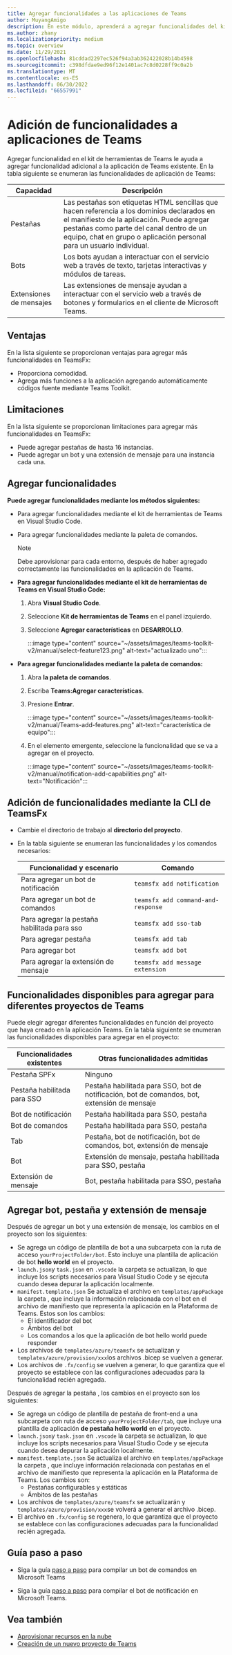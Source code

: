 ```yaml
---
title: Agregar funcionalidades a las aplicaciones de Teams
author: MuyangAmigo
description: En este módulo, aprenderá a agregar funcionalidades del kit de herramientas de Teams, ventajas, limitaciones y funcionalidades.
ms.author: zhany
ms.localizationpriority: medium
ms.topic: overview
ms.date: 11/29/2021
ms.openlocfilehash: 81cddad2297ec526f94a3ab362422028b14b4598
ms.sourcegitcommit: c398dfdae9ed96f12e1401ac7c8d0228ff9c0a2b
ms.translationtype: MT
ms.contentlocale: es-ES
ms.lasthandoff: 06/30/2022
ms.locfileid: "66557991"
---
```

# <a name="add-capabilities-to-teams-apps"></a>Adición de funcionalidades a aplicaciones de Teams

Agregar funcionalidad en el kit de herramientas de Teams le ayuda a agregar funcionalidad adicional a la aplicación de Teams existente. En la tabla siguiente se enumeran las funcionalidades de aplicación de Teams:

|**Capacidad**|**Descripción**|
|--------|-------------|
| Pestañas |  Las pestañas son etiquetas HTML sencillas que hacen referencia a los dominios declarados en el manifiesto de la aplicación. Puede agregar pestañas como parte del canal dentro de un equipo, chat en grupo o aplicación personal para un usuario individual.|
| Bots |  Los bots ayudan a interactuar con el servicio web a través de texto, tarjetas interactivas y módulos de tareas.|
| Extensiones de mensajes | Las extensiones de mensaje ayudan a interactuar con el servicio web a través de botones y formularios en el cliente de Microsoft Teams.|

## <a name="advantages"></a>Ventajas

En la lista siguiente se proporcionan ventajas para agregar más funcionalidades en TeamsFx:

* Proporciona comodidad.
* Agrega más funciones a la aplicación agregando automáticamente códigos fuente mediante Teams Toolkit.

## <a name="limitations"></a>Limitaciones

En la lista siguiente se proporcionan limitaciones para agregar más funcionalidades en TeamsFx:

* Puede agregar pestañas de hasta 16 instancias.
* Puede agregar un bot y una extensión de mensaje para una instancia cada una.

## <a name="add-capabilities"></a>Agregar funcionalidades

**Puede agregar funcionalidades mediante los métodos siguientes:**

* Para agregar funcionalidades mediante el kit de herramientas de Teams en Visual Studio Code.
* Para agregar funcionalidades mediante la paleta de comandos.

  > [!Note]
  > Debe aprovisionar para cada entorno, después de haber agregado correctamente las funcionalidades en la aplicación de Teams.

* **Para agregar funcionalidades mediante el kit de herramientas de Teams en Visual Studio Code:**

   1. Abra **Visual Studio Code**.
   1. Seleccione **Kit de herramientas de Teams** en el panel izquierdo.
   1. Seleccione **Agregar características** en **DESARROLLO**.

       :::image type="content" source="~/assets/images/teams-toolkit-v2/manual/select-feature123.png" alt-text="actualizado uno":::

* **Para agregar funcionalidades mediante la paleta de comandos:**

   1. Abra **la paleta de comandos**.
   1. Escriba **Teams:Agregar características**.
   1. Presione **Entrar**.

       :::image type="content" source="~/assets/images/teams-toolkit-v2/manual/Teams-add-features.png" alt-text="característica de equipo":::

   1. En el elemento emergente, seleccione la funcionalidad que se va a agregar en el proyecto.

       :::image type="content" source="~/assets/images/teams-toolkit-v2/manual/notification-add-capabilities.png" alt-text="Notificación":::

## <a name="add-capabilities-using-teamsfx-cli"></a>Adición de funcionalidades mediante la CLI de TeamsFx

* Cambie el directorio de trabajo al **directorio del proyecto**.
* En la tabla siguiente se enumeran las funcionalidades y los comandos necesarios:

  |Funcionalidad y escenario| Comando|
  |-----------------------|----------|
  |Para agregar un bot de notificación |`teamsfx add notification`|
  |Para agregar un bot de comandos |`teamsfx add command-and-response`|
  |Para agregar la pestaña habilitada para sso |`teamsfx add sso-tab`|
  |Para agregar pestaña |`teamsfx add tab`|
  |Para agregar bot |`teamsfx add bot`|
  |Para agregar la extensión de mensaje |`teamsfx add message extension`|

## <a name="available-capabilities-to-add-for-different-teams-project"></a>Funcionalidades disponibles para agregar para diferentes proyectos de Teams

Puede elegir agregar diferentes funcionalidades en función del proyecto que haya creado en la aplicación Teams.
En la tabla siguiente se enumeran las funcionalidades disponibles para agregar en el proyecto:

|Funcionalidades existentes|Otras funcionalidades admitidas|
|--------------------|--------------------|
|Pestaña SPFx |Ninguno|
|Pestaña habilitada para SSO |Pestaña habilitada para SSO, bot de notificación, bot de comandos, bot, extensión de mensaje|
|Bot de notificación |Pestaña habilitada para SSO, pestaña|
|Bot de comandos |Pestaña habilitada para SSO, pestaña|
|Tab |Pestaña, bot de notificación, bot de comandos, bot, extensión de mensaje|
|Bot |Extensión de mensaje, pestaña habilitada para SSO, pestaña|
|Extensión de mensaje |Bot, pestaña habilitada para SSO, pestaña |

## <a name="add-bot-tab-and-message-extension"></a>Agregar bot, pestaña y extensión de mensaje

Después de agregar un bot y una extensión de mensaje, los cambios en el proyecto son los siguientes:

* Se agrega un código de plantilla de bot a una subcarpeta con la ruta de acceso `yourProjectFolder/bot`. Esto incluye una plantilla de aplicación de bot **hello world** en el proyecto.
* `launch.json`y `task.json` en `.vscode` la carpeta se actualizan, lo que incluye los scripts necesarios para Visual Studio Code y se ejecuta cuando desea depurar la aplicación localmente.
* `manifest.template.json` Se actualiza el archivo en `templates/appPackage` la carpeta , que incluye la información relacionada con el bot en el archivo de manifiesto que representa la aplicación en la Plataforma de Teams. Estos son los cambios:
  * El identificador del bot
  * Ámbitos del bot
  * Los comandos a los que la aplicación de bot hello world puede responder
* Los archivos de `templates/azure/teamsfx` se actualizan y `templates/azure/provision/xxx`los archivos .bicep se vuelven a generar.
* Los archivos de `.fx/config` se vuelven a generar, lo que garantiza que el proyecto se establece con las configuraciones adecuadas para la funcionalidad recién agregada.

Después de agregar la pestaña , los cambios en el proyecto son los siguientes:

* Se agrega un código de plantilla de pestaña de front-end a una subcarpeta con ruta de acceso `yourProjectFolder/tab`, que incluye una plantilla de aplicación **de pestaña hello world** en el proyecto.
* `launch.json`y `task.json` en `.vscode` la carpeta se actualizan, lo que incluye los scripts necesarios para Visual Studio Code y se ejecuta cuando desea depurar la aplicación localmente.
* `manifest.template.json` Se actualiza el archivo en `templates/appPackage` la carpeta , que incluye información relacionada con pestañas en el archivo de manifiesto que representa la aplicación en la Plataforma de Teams. Los cambios son:
  * Pestañas configurables y estáticas
  * Ámbitos de las pestañas
* Los archivos de `templates/azure/teamsfx` se actualizarán y `templates/azure/provision/xxx`se volverá a generar el archivo .bicep.
* El archivo en `.fx/config` se regenera, lo que garantiza que el proyecto se establece con las configuraciones adecuadas para la funcionalidad recién agregada.

## <a name="step-by-step-guide"></a>Guía paso a paso

* Siga la guía [paso a paso](../sbs-gs-commandbot.yml) para compilar un bot de comandos en Microsoft Teams

* Siga la guía [paso a paso](../sbs-gs-notificationbot.yml) para compilar el bot de notificación en Microsoft Teams.

## <a name="see-also"></a>Vea también

* [Aprovisionar recursos en la nube](provision.md)
* [Creación de un nuevo proyecto de Teams](create-new-project.md)
